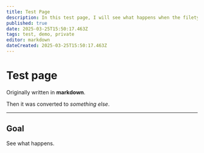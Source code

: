 ```yaml
---
title: Test Page
description: In this test page, I will see what happens when the filetype is converted
published: true
date: 2025-03-25T15:50:17.463Z
tags: test, demo, private
editor: markdown
dateCreated: 2025-03-25T15:50:17.463Z
---
```


# Test page

Originally written in **markdown**.

Then it was converted to *something else*.

---

## Goal

See what happens.